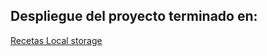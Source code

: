 ## Despliegue del proyecto terminado en:  

[Recetas Local storage](https://edhuayllasco.github.io/RecetasJs/)